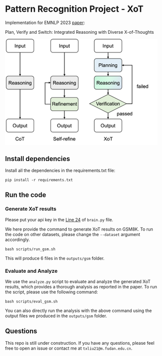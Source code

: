 # Pattern Recognition Project - XoT

Implementation for EMNLP 2023 [paper](https://arxiv.org/pdf/2310.14628.pdf):

Plan, Verify and Switch: Integrated Reasoning with Diverse X-of-Thoughts

<img src="img/xot.png" alt="Alt text" width="500"/>

## Install dependencies

Install all the dependencies in the requirements.txt file:
```
pip install -r requirements.txt
```

## Run the code

### Generate XoT results

Please put your api key in the [Line 24](https://github.com/tengxiaoliu/XoT/blob/main/src/brain.py#L24) of `brain.py` file.

We here provide the command to generate XoT results on GSM8K. To run the code on other datasets, please change the `--dataset` argument accordingly.

```
bash scripts/run_gsm.sh
```

This will produce 6 files in the `outputs/gsm` folder.


### Evaluate and Analyze

We use the `analyze.py` script to evaluate and analyze the generated XoT results, which provides a thorough analysis as reported in the paper. 
To run the script, please use the following command:
```
bash scripts/eval_gsm.sh
```
You can also directly run the analysis with the above command using the output files we produced in the `outputs/gsm` folder.


## Questions
This repo is still under construction. 
If you have any questions, please feel free to open an issue or contact me at `txliu21@m.fudan.edu.cn`.
